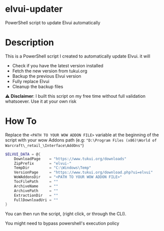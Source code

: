 # elvui-updater
PowerShell script to update Elvui automatically

# Description

This is a PowerShell script I created to automatically update Elvui. it will

  - Check if you have the latest version installed
  - Fetch the new version from tukui.org
  - Backup the previous Elvui version
  - Fully replace Elvui
  - Cleanup the backup files

:warning: **Disclaimer**: I built this script on my free time without full validation whatsoever. Use it at your own risk

# How To

Replace the `<PATH TO YOUR WOW ADDON FILE>` variable at the beginning of the script with your wow Addons path (e.g: `"D:\Program Files (x86)\World of Warcraft\_retail_\Interface\AddOns"`)


```Powershell
$ELVUI_DATA = @{
    DownloadPage    = "https://www.tukui.org/downloads"
    ZipPrefix       = "elvui-"
    TempDir         = "C:\Windows\Temp"
    VersionPage     = "https://www.tukui.org/download.php?ui=elvui"
    WoWAddonsDir    = "<PATH TO YOUR WOW ADDON FILE>"
    TocFilePath     = ""
    ArchiveName     = ""
    ArchivePath     = ""
    ExtractionDir   = ""
    FullDownloadUri = "" 
}
```

You can then run the script, (right click, or through the CLI).

You might need to bypass powershell's execution policy

